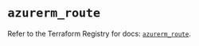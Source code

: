# `azurerm_route`

Refer to the Terraform Registry for docs: [`azurerm_route`](https://registry.terraform.io/providers/hashicorp/azurerm/3.108.0/docs/resources/route).
